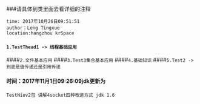 ###请具体到类里面去看详细的注释
```
time: 2017年10月26日09:51:51
author：Leng Tingxue
location:hangzhou krSpace
```
#### `1.TestThead1 -> 线程基础应用`
####`2.文件基本应用`
####`3.Test3集合基本应用`
####`4.基础知识`
####`5.Test2 ->到底是值传递还是引用传递`
#### 时间：2017年11月1日09:26:09jdk更新为
`TestNiov2包 讲解4socket四种改进方式 jdk 1.6`